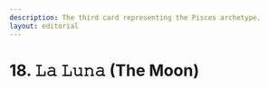 ```yaml
---
description: The third card representing the Pisces archetype.
layout: editorial
---
```


# 18. 𝙻𝚊 𝙻𝚞𝚗𝚊 (The Moon)

